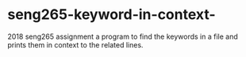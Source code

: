 # seng265-keyword-in-context-
2018 seng265 assignment 
a program to find the keywords in a file and prints them in context to the related lines.
